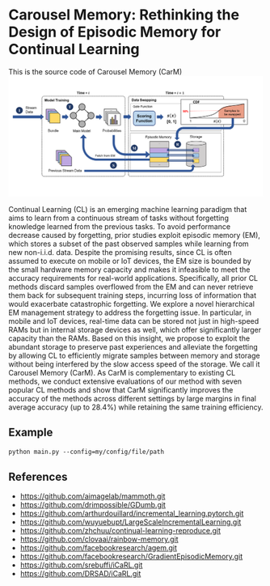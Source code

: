 # Carousel Memory: Rethinking the Design of Episodic Memory for Continual Learning

This is the source code of Carousel Memory (CarM)
![workflow](./figs/workflow_figure.png)

Continual Learning (CL) is an emerging machine learning paradigm that aims to learn from a continuous stream of tasks without forgetting knowledge learned from the previous tasks. To avoid performance decrease caused by forgetting, prior studies exploit episodic memory (EM), which stores a subset of the past observed samples while learning from new non-i.i.d. data. Despite the promising results, since CL is often assumed to execute on mobile or IoT devices, the EM size is bounded by the small hardware memory capacity and makes it infeasible to meet the accuracy requirements for real-world applications. Specifically, all prior CL methods discard samples overflowed from the EM and can never retrieve them back for subsequent training steps, incurring loss of information that would exacerbate catastrophic forgetting. We explore a novel hierarchical EM management strategy to address the forgetting issue. In particular, in mobile and IoT devices, real-time data can be stored not just in high-speed RAMs but in internal storage devices as well, which offer significantly larger capacity than the RAMs. Based on this insight, we propose to exploit the abundant storage to preserve past experiences and alleviate the forgetting by allowing CL to efficiently migrate samples between memory and storage without being interfered by the slow access speed of the storage. We call it Carousel Memory (CarM). As CarM is complementary to existing CL methods, we conduct extensive evaluations of our method with seven popular CL methods and show that CarM significantly improves the accuracy of the methods across different settings by large margins in final average accuracy (up to 28.4%) while retaining the same training efficiency.

## Example
```
python main.py --config=my/config/file/path
```

## References

+ https://github.com/aimagelab/mammoth.git
+ https://github.com/drimpossible/GDumb.git
+ https://github.com/arthurdouillard/incremental_learning.pytorch.git
+ https://github.com/wuyuebupt/LargeScaleIncrementalLearning.git
+ https://github.com/zhchuu/continual-learning-reproduce.git
+ https://github.com/clovaai/rainbow-memory.git
+ https://github.com/facebookresearch/agem.git
+ https://github.com/facebookresearch/GradientEpisodicMemory.git
+ https://github.com/srebuffi/iCaRL.git
+ https://github.com/DRSAD/iCaRL.git